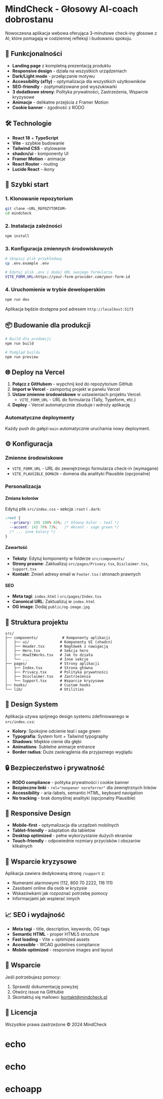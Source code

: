 # MindCheck - Głosowy AI-coach dobrostanu

Nowoczesna aplikacja webowa oferująca 3-minutowe check-iny głosowe z AI, które pomagają w codziennej refleksji i budowaniu spokoju.

## 🌟 Funkcjonalności

- **Landing page** z kompletną prezentacją produktu
- **Responsive design** - działa na wszystkich urządzeniach
- **Dark/Light mode** - przełączanie motywu
- **Accessibility (a11y)** - optymalizacja dla wszystkich użytkowników
- **SEO-friendly** - zoptymalizowane pod wyszukiwarki
- **3 dodatkowe strony**: Polityka prywatności, Zastrzeżenia, Wsparcie kryzysowe
- **Animacje** - delikatne przejścia z Framer Motion
- **Cookie banner** - zgodność z RODO

## 🛠️ Technologie

- **React 18** + **TypeScript**
- **Vite** - szybkie budowanie
- **Tailwind CSS** - stylowanie
- **shadcn/ui** - komponenty UI
- **Framer Motion** - animacje
- **React Router** - routing
- **Lucide React** - ikony

## 🚀 Szybki start

### 1. Klonowanie repozytorium
```bash
git clone <URL_REPOZYTORIUM>
cd mindcheck
```

### 2. Instalacja zależności
```bash
npm install
```

### 3. Konfiguracja zmiennych środowiskowych
```bash
# Skopiuj plik przykładowy
cp .env.example .env

# Edytuj plik .env i dodaj URL swojego formularza
VITE_FORM_URL=https://your-form-provider.com/your-form-id
```

### 4. Uruchomienie w trybie deweloperskim
```bash
npm run dev
```

Aplikacja będzie dostępna pod adresem `http://localhost:5173`

## 📦 Budowanie dla produkcji

```bash
# Build dla produkcji
npm run build

# Podgląd buildu
npm run preview
```

## 🌐 Deploy na Vercel

1. **Połącz z GitHubem** - wypchnij kod do repozytorium GitHub
2. **Import w Vercel** - zaimportuj projekt w panelu Vercel
3. **Ustaw zmienne środowiskowe** w ustawieniach projektu Vercel:
   - `VITE_FORM_URL` - URL do formularza (Tally, Typeform, etc.)
4. **Deploy** - Vercel automatycznie zbuduje i wdroży aplikację

### Automatyczne deploymenty
Każdy push do gałęzi `main` automatycznie uruchamia nowy deployment.

## ⚙️ Konfiguracja

### Zmienne środowiskowe

- `VITE_FORM_URL` - URL do zewnętrznego formularza check-in (wymagane)
- `VITE_PLAUSIBLE_DOMAIN` - domena dla analityki Plausible (opcjonalne)

### Personalizacja

#### Zmiana kolorów
Edytuj plik `src/index.css` - sekcja `:root` i `.dark`:
```css
:root {
  --primary: 195 100% 45%; /* Główny kolor - teal */
  --accent: 142 76% 73%;   /* Akcent - sage green */
  /* ... inne kolory */
}
```

#### Zawartość
- **Teksty**: Edytuj komponenty w folderze `src/components/`
- **Strony prawne**: Zaktualizuj `src/pages/Privacy.tsx`, `Disclaimer.tsx`, `Support.tsx`
- **Kontakt**: Zmień adresy email w `Footer.tsx` i stronach prawnych

#### SEO
- **Meta tagi**: `index.html` i `src/pages/Index.tsx`
- **Canonical URL**: Zaktualizuj w `index.html`
- **OG image**: Dodaj `public/og-image.jpg`

## 📄 Struktura projektu

```
src/
├── components/           # Komponenty aplikacji
│   ├── ui/              # Komponenty UI (shadcn)
│   ├── Header.tsx       # Nagłówek z nawigacją
│   ├── Hero.tsx         # Sekcja hero
│   ├── HowItWorks.tsx   # Jak to działa
│   └── ...              # Inne sekcje
├── pages/               # Strony aplikacji
│   ├── Index.tsx        # Strona główna
│   ├── Privacy.tsx      # Polityka prywatności
│   ├── Disclaimer.tsx   # Zastrzeżenia
│   └── Support.tsx      # Wsparcie kryzysowe
├── hooks/               # Custom hooks
└── lib/                 # Utilities
```

## 🎨 Design System

Aplikacja używa spójnego design systemu zdefiniowanego w `src/index.css`:

- **Kolory**: Spokojne odcienie teal i sage green
- **Typografia**: System font + Tailwind typography
- **Shadows**: Miękkie cienie dla głębi
- **Animations**: Subtelne animacje entrance
- **Border radius**: Duże zaokrąglenia dla przyjaznego wyglądu

## 🔒 Bezpieczeństwo i prywatność

- **RODO compliance** - polityka prywatności i cookie banner
- **Bezpieczne linki** - `rel="noopener noreferrer"` dla zewnętrznych linków
- **Accessibility** - aria-labels, semantic HTML, keyboard navigation
- **No tracking** - brak domyślnej analityki (opcjonalny Plausible)

## 📱 Responsive Design

- **Mobile-first** - optymalizacja dla urządzeń mobilnych
- **Tablet-friendly** - adaptation dla tabletów
- **Desktop optimized** - pełne wykorzystanie dużych ekranów
- **Touch-friendly** - odpowiednie rozmiary przycisków i obszarów klikalnych

## 🚨 Wsparcie kryzysowe

Aplikacja zawiera dedykowaną stronę `/support` z:
- Numerami alarmowymi (112, 800 70 2222, 116 111)
- Zasobami online dla osób w kryzysie
- Wskazówkami jak rozpoznać potrzebę pomocy
- Informacjami jak wspierać innych

## 📈 SEO i wydajność

- **Meta tagi** - title, description, keywords, OG tags
- **Semantic HTML** - proper HTML5 structure
- **Fast loading** - Vite + optimized assets
- **Accessible** - WCAG guidelines compliance
- **Mobile optimized** - responsive images and layout

## 🤝 Wsparcie

Jeśli potrzebujesz pomocy:
1. Sprawdź dokumentację powyżej
2. Otwórz issue na GitHubie
3. Skontaktuj się mailowo: kontakt@mindcheck.pl

## 📄 Licencja

Wszystkie prawa zastrzeżone © 2024 MindCheck
# echo
# echo
# echoapp
